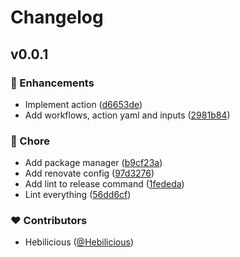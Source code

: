 # Changelog


## v0.0.1


### 🚀 Enhancements

- Implement action ([d6653de](https://github.com/Hebilicious/reproduire/commit/d6653de))
- Add workflows, action yaml and inputs ([2981b84](https://github.com/Hebilicious/reproduire/commit/2981b84))

### 🏡 Chore

- Add package manager ([b9cf23a](https://github.com/Hebilicious/reproduire/commit/b9cf23a))
- Add renovate config ([97d3276](https://github.com/Hebilicious/reproduire/commit/97d3276))
- Add lint to release command ([1fededa](https://github.com/Hebilicious/reproduire/commit/1fededa))
- Lint everything ([56dd6cf](https://github.com/Hebilicious/reproduire/commit/56dd6cf))

### ❤️  Contributors

- Hebilicious ([@Hebilicious](http://github.com/Hebilicious))

